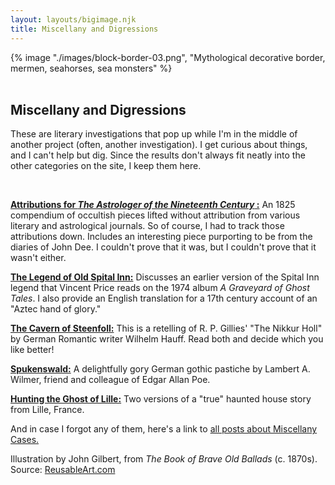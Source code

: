 ```yaml
---
layout: layouts/bigimage.njk
title: Miscellany and Digressions
---
```

<div class="top_container">
    {% image "./images/block-border-03.png", "Mythological decorative border, mermen, seahorses, sea monsters" %}
</div>

<br>

<div class="message-box">
<h2>Miscellany and Digressions</h2>

These are literary investigations that pop up while I'm in the middle of another project (often, another investigation). I get curious about things, and I can't help but dig. Since the results don't always fit neatly into the other categories on the site, I keep them here.

</div>
<br>

<div class="message-box">

[**Attributions for _The Astrologer of the Nineteenth Century_ :**](/blog/2021-01-26-side-excursion-the-struggling-astrologer-issue-one/) An 1825 compendium of occultish pieces lifted without attribution from various literary and astrological journals. So of course, I had to track those attributions down. Includes an interesting piece purporting to be from the diaries of John Dee. I couldn't prove that it was, but I couldn't prove that it wasn't either.

[**The Legend of Old Spital Inn:**](/blog/2021-02-24-the-legend-of-old-spital-inn/) Discusses an earlier version of the Spital Inn legend that Vincent Price reads on the 1974 album _A Graveyard of Ghost Tales_. I also provide an English translation for a 17th century account of an "Aztec hand of glory."

[**The Cavern of Steenfoll:**](/blog/2021-06-12-the-cavern-of-steenfoll/) This is a retelling of R. P. Gillies' "The Nikkur Holl" by German Romantic writer Wilhelm Hauff. Read both and decide which you like better!

[**Spukenswald:**](/blog/2021-06-29-spukenswald/) A delightfully gory German gothic pastiche by Lambert A. Wilmer, friend and colleague of Edgar Allan Poe.

[**Hunting the Ghost of Lille:**](/blog/2022-09-06-hunting-the-ghost-of-lille/) Two versions of a "true" haunted house story from Lille, France.

And in case I forgot any of them, here's a link to [all posts about Miscellany Cases.](/tags/miscellany/)

</div>



<p class="credit" >
Illustration by John Gilbert, from <em>The Book of Brave Old Ballads</em> (c. 1870s). Source: <a href="https://www.reusableart.com/block-border-03.html">ReusableArt.com</a>
</p>